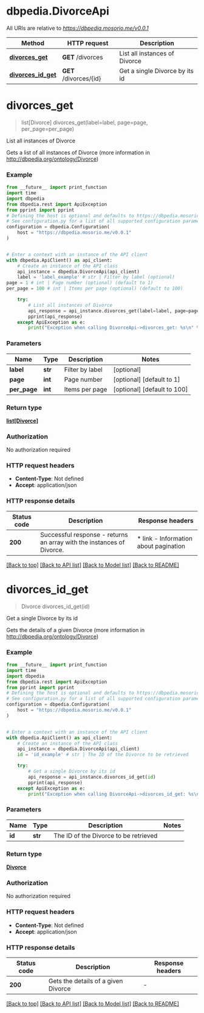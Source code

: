 # dbpedia.DivorceApi

All URIs are relative to *https://dbpedia.mosorio.me/v0.0.1*

Method | HTTP request | Description
------------- | ------------- | -------------
[**divorces_get**](DivorceApi.md#divorces_get) | **GET** /divorces | List all instances of Divorce
[**divorces_id_get**](DivorceApi.md#divorces_id_get) | **GET** /divorces/{id} | Get a single Divorce by its id


# **divorces_get**
> list[Divorce] divorces_get(label=label, page=page, per_page=per_page)

List all instances of Divorce

Gets a list of all instances of Divorce (more information in http://dbpedia.org/ontology/Divorce)

### Example

```python
from __future__ import print_function
import time
import dbpedia
from dbpedia.rest import ApiException
from pprint import pprint
# Defining the host is optional and defaults to https://dbpedia.mosorio.me/v0.0.1
# See configuration.py for a list of all supported configuration parameters.
configuration = dbpedia.Configuration(
    host = "https://dbpedia.mosorio.me/v0.0.1"
)


# Enter a context with an instance of the API client
with dbpedia.ApiClient() as api_client:
    # Create an instance of the API class
    api_instance = dbpedia.DivorceApi(api_client)
    label = 'label_example' # str | Filter by label (optional)
page = 1 # int | Page number (optional) (default to 1)
per_page = 100 # int | Items per page (optional) (default to 100)

    try:
        # List all instances of Divorce
        api_response = api_instance.divorces_get(label=label, page=page, per_page=per_page)
        pprint(api_response)
    except ApiException as e:
        print("Exception when calling DivorceApi->divorces_get: %s\n" % e)
```

### Parameters

Name | Type | Description  | Notes
------------- | ------------- | ------------- | -------------
 **label** | **str**| Filter by label | [optional] 
 **page** | **int**| Page number | [optional] [default to 1]
 **per_page** | **int**| Items per page | [optional] [default to 100]

### Return type

[**list[Divorce]**](Divorce.md)

### Authorization

No authorization required

### HTTP request headers

 - **Content-Type**: Not defined
 - **Accept**: application/json

### HTTP response details
| Status code | Description | Response headers |
|-------------|-------------|------------------|
**200** | Successful response - returns an array with the instances of Divorce. |  * link - Information about pagination <br>  |

[[Back to top]](#) [[Back to API list]](../README.md#documentation-for-api-endpoints) [[Back to Model list]](../README.md#documentation-for-models) [[Back to README]](../README.md)

# **divorces_id_get**
> Divorce divorces_id_get(id)

Get a single Divorce by its id

Gets the details of a given Divorce (more information in http://dbpedia.org/ontology/Divorce)

### Example

```python
from __future__ import print_function
import time
import dbpedia
from dbpedia.rest import ApiException
from pprint import pprint
# Defining the host is optional and defaults to https://dbpedia.mosorio.me/v0.0.1
# See configuration.py for a list of all supported configuration parameters.
configuration = dbpedia.Configuration(
    host = "https://dbpedia.mosorio.me/v0.0.1"
)


# Enter a context with an instance of the API client
with dbpedia.ApiClient() as api_client:
    # Create an instance of the API class
    api_instance = dbpedia.DivorceApi(api_client)
    id = 'id_example' # str | The ID of the Divorce to be retrieved

    try:
        # Get a single Divorce by its id
        api_response = api_instance.divorces_id_get(id)
        pprint(api_response)
    except ApiException as e:
        print("Exception when calling DivorceApi->divorces_id_get: %s\n" % e)
```

### Parameters

Name | Type | Description  | Notes
------------- | ------------- | ------------- | -------------
 **id** | **str**| The ID of the Divorce to be retrieved | 

### Return type

[**Divorce**](Divorce.md)

### Authorization

No authorization required

### HTTP request headers

 - **Content-Type**: Not defined
 - **Accept**: application/json

### HTTP response details
| Status code | Description | Response headers |
|-------------|-------------|------------------|
**200** | Gets the details of a given Divorce |  -  |

[[Back to top]](#) [[Back to API list]](../README.md#documentation-for-api-endpoints) [[Back to Model list]](../README.md#documentation-for-models) [[Back to README]](../README.md)

